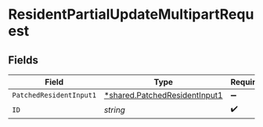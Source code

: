 # ResidentPartialUpdateMultipartRequest


## Fields

| Field                                                                         | Type                                                                          | Required                                                                      | Description                                                                   |
| ----------------------------------------------------------------------------- | ----------------------------------------------------------------------------- | ----------------------------------------------------------------------------- | ----------------------------------------------------------------------------- |
| `PatchedResidentInput1`                                                       | [*shared.PatchedResidentInput1](../../models/shared/patchedresidentinput1.md) | :heavy_minus_sign:                                                            | N/A                                                                           |
| `ID`                                                                          | *string*                                                                      | :heavy_check_mark:                                                            | N/A                                                                           |